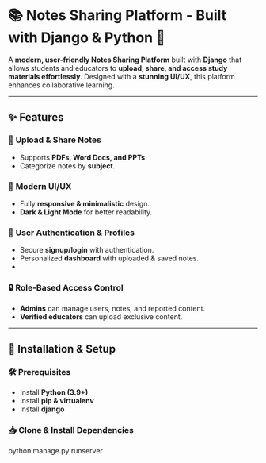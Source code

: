 # 📚 Notes Sharing Platform - Built with Django & Python 🚀  

A **modern, user-friendly Notes Sharing Platform** built with **Django** that allows students and educators to **upload, share, and access study materials effortlessly**. Designed with a **stunning UI/UX**, this platform enhances collaborative learning.  

---

## ✨ Features  

### 📂 **Upload & Share Notes**  
- Supports **PDFs, Word Docs, and PPTs**.  
- Categorize notes by **subject**.  

### 🎨 **Modern UI/UX**  
- Fully **responsive & minimalistic** design.  
- **Dark & Light Mode** for better readability.  

### 👥 **User Authentication & Profiles**  
- Secure **signup/login** with authentication.  
- Personalized **dashboard** with uploaded & saved notes.
- 
### 🔒 **Role-Based Access Control**  
- **Admins** can manage users, notes, and reported content.  
- **Verified educators** can upload exclusive content.

---

## 🚀 Installation & Setup  

### 🛠 Prerequisites  
- Install **Python (3.9+)**  
- Install **pip & virtualenv**
- Install **django** 

### 📥 Clone & Install Dependencies  

python manage.py runserver
